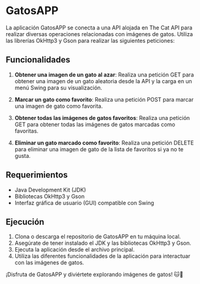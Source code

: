 # GatosAPP

La aplicación GatosAPP se conecta a una API alojada en The Cat API para realizar diversas operaciones relacionadas con imágenes de gatos. Utiliza las librerías OkHttp3 y Gson para realizar las siguientes peticiones:

## Funcionalidades

1. **Obtener una imagen de un gato al azar**: Realiza una petición GET para obtener una imagen de un gato aleatoria desde la API y la carga en un menú Swing para su visualización.

2. **Marcar un gato como favorito**: Realiza una petición POST para marcar una imagen de gato como favorita.

3. **Obtener todas las imágenes de gatos favoritos**: Realiza una petición GET para obtener todas las imágenes de gatos marcadas como favoritas.

4. **Eliminar un gato marcado como favorito**: Realiza una petición DELETE para eliminar una imagen de gato de la lista de favoritos si ya no te gusta.

## Requerimientos

- Java Development Kit (JDK)
- Bibliotecas OkHttp3 y Gson
- Interfaz gráfica de usuario (GUI) compatible con Swing

## Ejecución

1. Clona o descarga el repositorio de GatosAPP en tu máquina local.
2. Asegúrate de tener instalado el JDK y las bibliotecas OkHttp3 y Gson.
3. Ejecuta la aplicación desde el archivo principal.
4. Utiliza las diferentes funcionalidades de la aplicación para interactuar con las imágenes de gatos.


¡Disfruta de GatosAPP y diviértete explorando imágenes de gatos! 🐱🐾
